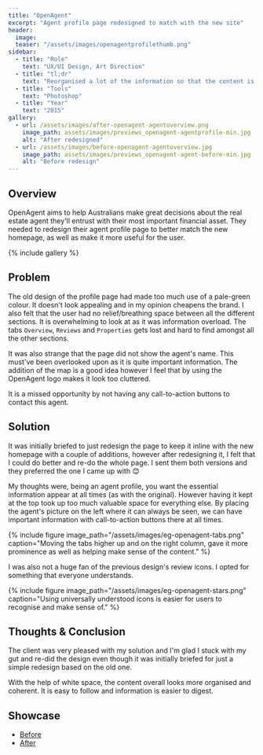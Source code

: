 ```yaml
---
title: "OpenAgent"
excerpt: "Agent profile page redesigned to match with the new site"
header:
  image:
  teaser: "/assets/images/openagentprofilethumb.png"
sidebar:
  - title: "Role"
    text: "UX/UI Design, Art Direction"
  - title: "tl;dr"
    text: "Reorganised a lot of the information so that the content is not overwhelmingly busy."
  - title: "Tools"
    text: "Photoshop"
  - title: "Year"
    text: "2015"
gallery:
  - url: /assets/images/after-openagent-agentoverview.png
    image_path: assets/images/previews_openagent-agentprofile-min.jpg
    alt: "After redesigned"
  - url: /assets/images/before-openagent-agentoverview.jpg
    image_path: assets/images/previews_openagent-agent-before-min.jpg
    alt: "Before redesign"
---
```


## Overview
OpenAgent aims to help Australians make great decisions about the real estate agent they'll entrust with their most important financial asset. They needed to redesign their agent profile page to better match the new homepage, as well as make it more useful for the user.

{% include gallery %}

## Problem
The old design of the profile page had made too much use of a pale-green colour. It doesn't look appealing and in my opinion cheapens the brand. I also felt that the user had no relief/breathing space between all the different sections. It is overwhelming to look at as it was information overload. The tabs `Overview`, `Reviews` and `Properties` gets lost and hard to find amongst all the other sections.

It was also strange that the page did not show the agent's name. This must've been overlooked upon as it is quite important information. The addition of the map is a good idea however I feel that by using the OpenAgent logo makes it look too cluttered.

It is a missed opportunity by not having any call-to-action buttons to contact this agent.

## Solution
It was initially briefed to just redesign the page to keep it inline with the new homepage with a couple of additions, however after redesigning it, I felt that I could do better and re-do the whole page. I sent them both versions and they preferred the one I came up with 😊

My thoughts were, being an agent profile, you want the essential information appear at all times (as with the original). However having it kept at the top took up too much valuable space for everything else. By placing the agent's picture on the left where it can always be seen, we can have important information with call-to-action buttons there at all times.

{% include figure image_path="/assets/images/eg-openagent-tabs.png" caption="Moving the tabs higher up and on the right column, gave it more prominence as well as helping make sense of the content." %}

I was also not a huge fan of the previous design's review icons. I opted for something that everyone understands.

{% include figure image_path="/assets/images/eg-openagent-stars.png" caption="Using universally understood icons is easier for users to recognise and make sense of." %}

## Thoughts & Conclusion
The client was very pleased with my solution and I'm glad I stuck with my gut and re-did the design even though it was initially briefed for just a simple redesign based on the old one.

With the help of white space, the content overall looks more organised and coherent. It is easy to follow and information is easier to digest.

## Showcase
<ul>
  <li><a href="http://bit.ly/2kmw19T" target="_blank">Before</a></li>
  <li><a href="http://bit.ly/2lIOwpm" target="_blank">After</a></li>
</ul>

